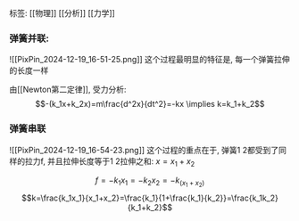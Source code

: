 标签: [[物理]] [[分析]] [[力学]]
### 弹簧并联: 

![[PixPin_2024-12-19_16-51-25.png]]
这个过程最明显的特征是, 每一个弹簧拉伸的长度一样

由[[Newton第二定律]], 受力分析: $$-(k_1x+k_2x)=m\frac{d^2x}{dt^2}=-kx \implies k=k_1+k_2$$
### 弹簧串联

![[PixPin_2024-12-19_16-54-23.png]]
这个过程的重点在于, 弹簧1 2都受到了同样的拉力f, 并且拉伸长度等于1 2拉伸之和: $x=x_1+x_2$

$$f=-k_1x_1=-k_2x_2=-k_(x_1+x_2)$$
$$k=\frac{k_1x_1}{x_1+x_2}=\frac{k_1}{1+\frac{k_1}{k_2}}=\frac{k_1k_2}{k_1+k_2}$$